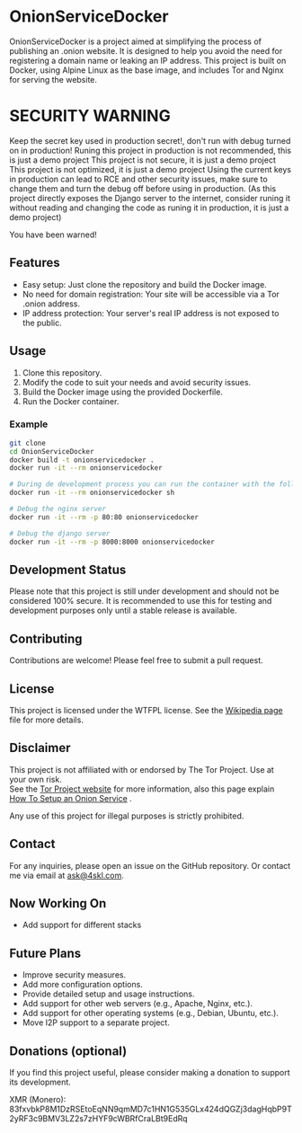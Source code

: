 # OnionServiceDocker

OnionServiceDocker is a project aimed at simplifying the process of publishing an .onion website. It is designed to help you avoid the need for registering a domain name or leaking an IP address. This project is built on Docker, using Alpine Linux as the base image, and includes Tor and Nginx for serving the website.

# SECURITY WARNING

Keep the secret key used in production secret!, don't run with debug turned on in production!
Runing this project in production is not recommended, this is just a demo project
This project is not secure, it is just a demo project
This project is not optimized, it is just a demo project
Using the current keys in production can lead to RCE and other security issues, make sure to change them and turn the debug off before using in production. 
(As this project directly exposes the Django server to the internet, consider runing it without reading and changing the code as runing it in production, it is just a demo project)

You have been warned!

## Features

- Easy setup: Just clone the repository and build the Docker image.
- No need for domain registration: Your site will be accessible via a Tor .onion address.
- IP address protection: Your server's real IP address is not exposed to the public.

## Usage

1. Clone this repository.
2. Modify the code to suit your needs and avoid security issues.
3. Build the Docker image using the provided Dockerfile.
4. Run the Docker container.

### Example

```bash
git clone
cd OnionServiceDocker
docker build -t onionservicedocker .
docker run -it --rm onionservicedocker

# During de development process you can run the container with the following command
docker run -it --rm onionservicedocker sh

# Debug the nginx server
docker run -it --rm -p 80:80 onionservicedocker

# Debug the django server
docker run -it --rm -p 8000:8000 onionservicedocker
```


## Development Status

Please note that this project is still under development and should not be considered 100% secure. It is recommended to use this for testing and development purposes only until a stable release is available.

## Contributing

Contributions are welcome! Please feel free to submit a pull request.

## License

This project is licensed under the WTFPL license. See the [Wikipedia page](https://fr.wikipedia.org/wiki/WTFPL) file for more details.

## Disclaimer

This project is not affiliated with or endorsed by The Tor Project. Use at your own risk.  
See the [Tor Project website](https://www.torproject.org/) for more information, also this page explain [How To Setup an Onion Service](https://community.torproject.org/onion-services/setup/) .

Any use of this project for illegal purposes is strictly prohibited.

## Contact

For any inquiries, please open an issue on the GitHub repository. Or contact me via email at [ask@4skl.com](mailto:ask@4skl.com).

## Now Working On

- Add support for different stacks

## Future Plans

- Improve security measures.
- Add more configuration options.
- Provide detailed setup and usage instructions.
- Add support for other web servers (e.g., Apache, Nginx, etc.).
- Add support for other operating systems (e.g., Debian, Ubuntu, etc.).
- Move I2P support to a separate project.

## Donations (optional)

If you find this project useful, please consider making a donation to support its development.

XMR (Monero): 83fxvbkP8M1DzRSEtoEqNN9qmMD7c1HN1G535GLx424dQGZj3dagHqbP9T2yRF3c9BMV3LZ2s7zHYF9cWBRfCraLBt9EdRq